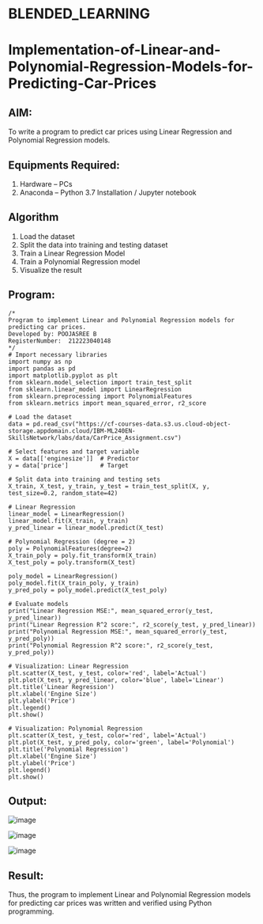 # BLENDED_LEARNING
# Implementation-of-Linear-and-Polynomial-Regression-Models-for-Predicting-Car-Prices

## AIM:
To write a program to predict car prices using Linear Regression and Polynomial Regression models.

## Equipments Required:
1. Hardware – PCs
2. Anaconda – Python 3.7 Installation / Jupyter notebook

## Algorithm
1. Load the dataset
2. Split the data into training and testing dataset
3. Train a Linear Regression Model
4. Train a Polynomial Regression model
5. Visualize the result
## Program:
```
/*
Program to implement Linear and Polynomial Regression models for predicting car prices.
Developed by: POOJASREE B
RegisterNumber:  212223040148
*/
# Import necessary libraries
import numpy as np
import pandas as pd
import matplotlib.pyplot as plt
from sklearn.model_selection import train_test_split
from sklearn.linear_model import LinearRegression
from sklearn.preprocessing import PolynomialFeatures
from sklearn.metrics import mean_squared_error, r2_score

# Load the dataset
data = pd.read_csv("https://cf-courses-data.s3.us.cloud-object-storage.appdomain.cloud/IBM-ML240EN-SkillsNetwork/labs/data/CarPrice_Assignment.csv")

# Select features and target variable
X = data[['enginesize']]  # Predictor
y = data['price']         # Target

# Split data into training and testing sets
X_train, X_test, y_train, y_test = train_test_split(X, y, test_size=0.2, random_state=42)

# Linear Regression
linear_model = LinearRegression()
linear_model.fit(X_train, y_train)
y_pred_linear = linear_model.predict(X_test)

# Polynomial Regression (degree = 2)
poly = PolynomialFeatures(degree=2)
X_train_poly = poly.fit_transform(X_train)
X_test_poly = poly.transform(X_test)

poly_model = LinearRegression()
poly_model.fit(X_train_poly, y_train)
y_pred_poly = poly_model.predict(X_test_poly)

# Evaluate models
print("Linear Regression MSE:", mean_squared_error(y_test, y_pred_linear))
print("Linear Regression R^2 score:", r2_score(y_test, y_pred_linear))
print("Polynomial Regression MSE:", mean_squared_error(y_test, y_pred_poly))
print("Polynomial Regression R^2 score:", r2_score(y_test, y_pred_poly))

# Visualization: Linear Regression
plt.scatter(X_test, y_test, color='red', label='Actual')
plt.plot(X_test, y_pred_linear, color='blue', label='Linear')
plt.title('Linear Regression')
plt.xlabel('Engine Size')
plt.ylabel('Price')
plt.legend()
plt.show()

# Visualization: Polynomial Regression
plt.scatter(X_test, y_test, color='red', label='Actual')
plt.plot(X_test, y_pred_poly, color='green', label='Polynomial')
plt.title('Polynomial Regression')
plt.xlabel('Engine Size')
plt.ylabel('Price')
plt.legend()
plt.show()

```

## Output:
![image](https://github.com/user-attachments/assets/9619676a-8f31-41f6-956f-97762202bf7f)

![image](https://github.com/user-attachments/assets/38ee892d-85e9-47f3-828a-b8763b8574ef)

![image](https://github.com/user-attachments/assets/d901838b-baed-4db3-bd46-484ac7b52e69)


## Result:
Thus, the program to implement Linear and Polynomial Regression models for predicting car prices was written and verified using Python programming.
